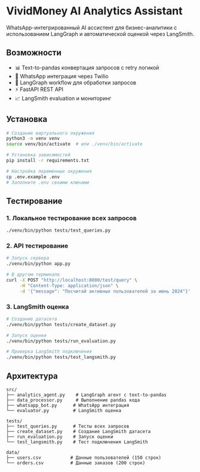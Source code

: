 # VividMoney AI Analytics Assistant

WhatsApp-интегрированный AI ассистент для бизнес-аналитики с использованием LangGraph и автоматической оценкой через LangSmith.

## Возможности

- 📊 Text-to-pandas конвертация запросов с retry логикой
- 📱 WhatsApp интеграция через Twilio
- 🔄 LangGraph workflow для обработки запросов
- ⚡ FastAPI REST API
- 📈 LangSmith evaluation и мониторинг

## Установка

```bash
# Создание виртуального окружения
python3 -m venv venv
source venv/bin/activate  # или ./venv/bin/activate

# Установка зависимостей
pip install -r requirements.txt

# Настройка переменных окружения
cp .env.example .env
# Заполните .env своими ключами
```

## Тестирование

### 1. Локальное тестирование всех запросов
```bash
./venv/bin/python tests/test_queries.py
```

### 2. API тестирование
```bash
# Запуск сервера
./venv/bin/python app.py

# В другом терминале
curl -X POST "http://localhost:8000/test/query" \
     -H "Content-Type: application/json" \
     -d '{"message": "Посчитай активных пользователей за июнь 2024"}'
```

### 3. LangSmith оценка
```bash
# Создание датасета
./venv/bin/python tests/create_dataset.py

# Запуск оценки
./venv/bin/python tests/run_evaluation.py

# Проверка LangSmith подключения
./venv/bin/python tests/test_langsmith.py
```

## Архитектура

```
src/
├── analytics_agent.py    # LangGraph агент с text-to-pandas
├── data_processor.py     # Выполнение pandas кода
├── whatsapp_bot.py      # WhatsApp интеграция
└── evaluator.py         # LangSmith оценка

tests/
├── test_queries.py      # Тесты всех запросов
├── create_dataset.py    # Создание LangSmith датасета
├── run_evaluation.py    # Запуск оценки
└── test_langsmith.py    # Тест подключения LangSmith

data/
├── users.csv           # Данные пользователей (150 строк)
└── orders.csv          # Данные заказов (200 строк)
```
